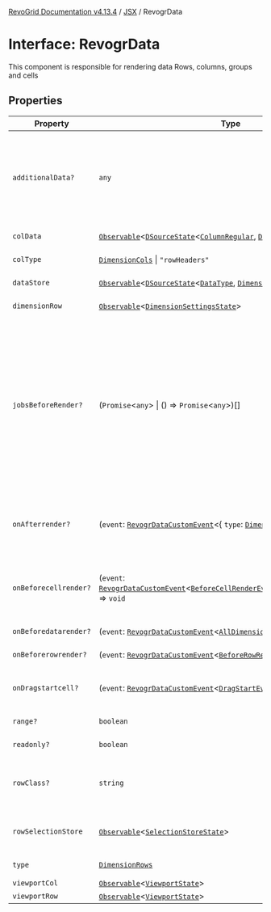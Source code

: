 [RevoGrid Documentation v4.13.4](README.md) / [JSX](Namespace.JSX.md) / RevogrData

# Interface: RevogrData

This component is responsible for rendering data
Rows, columns, groups and cells

## Properties

| Property | Type | Description | Defined in |
| ------ | ------ | ------ | ------ |
| `additionalData?` | `any` | Additional data to pass to renderer Used in plugins such as vue or react to pass root app entity to cells | [src/components.d.ts:1708](https://github.com/revolist/revogrid/blob/325e86c31155d90566dec588c08b121b0ae7657a/src/components.d.ts#L1708) |
| `colData` | [`Observable`](TypeAlias.Observable.md)\<[`DSourceState`](TypeAlias.DSourceState.md)\<[`ColumnRegular`](Interface.ColumnRegular.md), [`DimensionCols`](TypeAlias.DimensionCols.md)\>\> | Column source | [src/components.d.ts:1712](https://github.com/revolist/revogrid/blob/325e86c31155d90566dec588c08b121b0ae7657a/src/components.d.ts#L1712) |
| `colType` | [`DimensionCols`](TypeAlias.DimensionCols.md) \| `"rowHeaders"` | Column data type | [src/components.d.ts:1716](https://github.com/revolist/revogrid/blob/325e86c31155d90566dec588c08b121b0ae7657a/src/components.d.ts#L1716) |
| `dataStore` | [`Observable`](TypeAlias.Observable.md)\<[`DSourceState`](TypeAlias.DSourceState.md)\<[`DataType`](TypeAlias.DataType.md), [`DimensionRows`](TypeAlias.DimensionRows.md)\>\> | Data rows source | [src/components.d.ts:1720](https://github.com/revolist/revogrid/blob/325e86c31155d90566dec588c08b121b0ae7657a/src/components.d.ts#L1720) |
| `dimensionRow` | [`Observable`](TypeAlias.Observable.md)\<[`DimensionSettingsState`](Interface.DimensionSettingsState.md)\> | Dimension settings Y | [src/components.d.ts:1724](https://github.com/revolist/revogrid/blob/325e86c31155d90566dec588c08b121b0ae7657a/src/components.d.ts#L1724) |
| `jobsBeforeRender?` | (`Promise`\<`any`\> \| () => `Promise`\<`any`\>)[] | Prevent rendering until job is done. Can be used for initial rendering performance improvement. When several plugins require initial rendering this will prevent double initial rendering. | [src/components.d.ts:1728](https://github.com/revolist/revogrid/blob/325e86c31155d90566dec588c08b121b0ae7657a/src/components.d.ts#L1728) |
| `onAfterrender?` | (`event`: [`RevogrDataCustomEvent`](Interface.RevogrDataCustomEvent.md)\<\{ `type`: [`DimensionRows`](TypeAlias.DimensionRows.md); \}\>) => `void` | When data render finished for the designated type | [src/components.d.ts:1732](https://github.com/revolist/revogrid/blob/325e86c31155d90566dec588c08b121b0ae7657a/src/components.d.ts#L1732) |
| `onBeforecellrender?` | (`event`: [`RevogrDataCustomEvent`](Interface.RevogrDataCustomEvent.md)\<[`BeforeCellRenderEvent`](Interface.BeforeCellRenderEvent.md)\<[`CellTemplateProp`](Interface.CellTemplateProp.md)\>\>) => `void` | Before each cell render function. Allows to override cell properties | [src/components.d.ts:1736](https://github.com/revolist/revogrid/blob/325e86c31155d90566dec588c08b121b0ae7657a/src/components.d.ts#L1736) |
| `onBeforedatarender?` | (`event`: [`RevogrDataCustomEvent`](Interface.RevogrDataCustomEvent.md)\<[`AllDimensionType`](Interface.AllDimensionType.md)\>) => `void` | Before data render | [src/components.d.ts:1740](https://github.com/revolist/revogrid/blob/325e86c31155d90566dec588c08b121b0ae7657a/src/components.d.ts#L1740) |
| `onBeforerowrender?` | (`event`: [`RevogrDataCustomEvent`](Interface.RevogrDataCustomEvent.md)\<[`BeforeRowRenderEvent`](Interface.BeforeRowRenderEvent.md)\<`any`\>\>) => `void` | Before each row render | [src/components.d.ts:1744](https://github.com/revolist/revogrid/blob/325e86c31155d90566dec588c08b121b0ae7657a/src/components.d.ts#L1744) |
| `onDragstartcell?` | (`event`: [`RevogrDataCustomEvent`](Interface.RevogrDataCustomEvent.md)\<[`DragStartEvent`](Interface.DragStartEvent.md)\>) => `void` | Event emitted on cell drag start | [src/components.d.ts:1748](https://github.com/revolist/revogrid/blob/325e86c31155d90566dec588c08b121b0ae7657a/src/components.d.ts#L1748) |
| `range?` | `boolean` | Range allowed | [src/components.d.ts:1752](https://github.com/revolist/revogrid/blob/325e86c31155d90566dec588c08b121b0ae7657a/src/components.d.ts#L1752) |
| `readonly?` | `boolean` | Readonly mode | [src/components.d.ts:1756](https://github.com/revolist/revogrid/blob/325e86c31155d90566dec588c08b121b0ae7657a/src/components.d.ts#L1756) |
| `rowClass?` | `string` | Defines property from which to read row class | [src/components.d.ts:1760](https://github.com/revolist/revogrid/blob/325e86c31155d90566dec588c08b121b0ae7657a/src/components.d.ts#L1760) |
| `rowSelectionStore` | [`Observable`](TypeAlias.Observable.md)\<[`SelectionStoreState`](TypeAlias.SelectionStoreState.md)\> | Selection, range, focus for row selection | [src/components.d.ts:1764](https://github.com/revolist/revogrid/blob/325e86c31155d90566dec588c08b121b0ae7657a/src/components.d.ts#L1764) |
| `type` | [`DimensionRows`](TypeAlias.DimensionRows.md) | Row data type | [src/components.d.ts:1768](https://github.com/revolist/revogrid/blob/325e86c31155d90566dec588c08b121b0ae7657a/src/components.d.ts#L1768) |
| `viewportCol` | [`Observable`](TypeAlias.Observable.md)\<[`ViewportState`](Interface.ViewportState.md)\> | Viewport X | [src/components.d.ts:1772](https://github.com/revolist/revogrid/blob/325e86c31155d90566dec588c08b121b0ae7657a/src/components.d.ts#L1772) |
| `viewportRow` | [`Observable`](TypeAlias.Observable.md)\<[`ViewportState`](Interface.ViewportState.md)\> | Viewport Y | [src/components.d.ts:1776](https://github.com/revolist/revogrid/blob/325e86c31155d90566dec588c08b121b0ae7657a/src/components.d.ts#L1776) |
